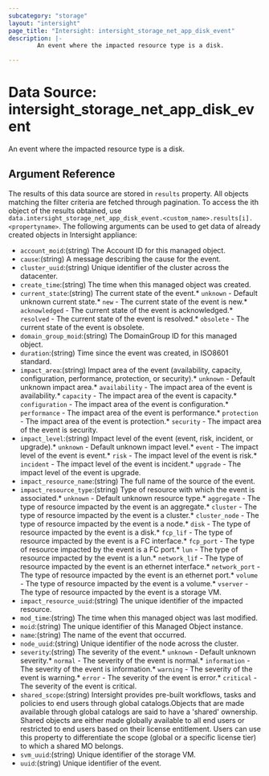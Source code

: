 ```yaml
---
subcategory: "storage"
layout: "intersight"
page_title: "Intersight: intersight_storage_net_app_disk_event"
description: |-
        An event where the impacted resource type is a disk.

---
```


# Data Source: intersight_storage_net_app_disk_event
An event where the impacted resource type is a disk.
## Argument Reference
The results of this data source are stored in `results` property.
All objects matching the filter criteria are fetched through pagination.
To access the ith object of the results obtained, use `data.intersight_storage_net_app_disk_event.<custom_name>.results[i].<propertyname>`.
The following arguments can be used to get data of already created objects in Intersight appliance:
* `account_moid`:(string) The Account ID for this managed object. 
* `cause`:(string) A message describing the cause for the event. 
* `cluster_uuid`:(string) Unique identifier of the cluster across the datacenter. 
* `create_time`:(string) The time when this managed object was created. 
* `current_state`:(string) The current state of the event.* `unknown` - Default unknown current state.* `new` - The current state of the event is new.* `acknowledged` - The current state of the event is acknowledged.* `resolved` - The current state of the event is resolved.* `obsolete` - The current state of the event is obsolete. 
* `domain_group_moid`:(string) The DomainGroup ID for this managed object. 
* `duration`:(string) Time since the event was created, in ISO8601 standard. 
* `impact_area`:(string) Impact area of the event (availability, capacity, configuration, performance, protection, or security).* `unknown` - Default unknown impact area.* `availability` - The impact area of the event is availability.* `capacity` - The impact area of the event is capacity.* `configuration` - The impact area of the event is configuration.* `performance` - The impact area of the event is performance.* `protection` - The impact area of the event is protection.* `security` - The impact area of the event is security. 
* `impact_level`:(string) Impact level of the event (event, risk, incident, or upgrade).* `unknown` - Default unknown impact level.* `event` - The impact level of the event is event.* `risk` - The impact level of the event is risk.* `incident` - The impact level of the event is incident.* `upgrade` - The impact level of the event is upgrade. 
* `impact_resource_name`:(string) The full name of the source of the event. 
* `impact_resource_type`:(string) Type of resource with which the event is associated.* `unknown` - Default unknown resource type.* `aggregate` - The type of resource impacted by the event is an aggregate.* `cluster` - The type of resource impacted by the event is a cluster.* `cluster_node` - The type of resource impacted by the event is a node.* `disk` - The type of resource impacted by the event is a disk.* `fcp_lif` - The type of resource impacted by the event is a FC interface.* `fcp_port` - The type of resource impacted by the event is a FC port.* `lun` - The type of resource impacted by the event is a lun.* `network_lif` - The type of resource impacted by the event is an ethernet interface.* `network_port` - The type of resource impacted by the event is an ethernet port.* `volume` - The type of resource impacted by the event is a volume.* `vserver` - The type of resource impacted by the event is a storage VM. 
* `impact_resource_uuid`:(string) The unique identifier of the impacted resource. 
* `mod_time`:(string) The time when this managed object was last modified. 
* `moid`:(string) The unique identifier of this Managed Object instance. 
* `name`:(string) The name of the event that occurred. 
* `node_uuid`:(string) Unique identifier of the node across the cluster. 
* `severity`:(string) The severity of the event.* `unknown` - Default unknown severity.* `normal` - The severity of the event is normal.* `information` - The severity of the event is information.* `warning` - The severity of the event is warning.* `error` - The severity of the event is error.* `critical` - The severity of the event is critical. 
* `shared_scope`:(string) Intersight provides pre-built workflows, tasks and policies to end users through global catalogs.Objects that are made available through global catalogs are said to have a 'shared' ownership. Shared objects are either made globally available to all end users or restricted to end users based on their license entitlement. Users can use this property to differentiate the scope (global or a specific license tier) to which a shared MO belongs. 
* `svm_uuid`:(string) Unique identifier of the storage VM. 
* `uuid`:(string) Unique identifier of the event. 
 
